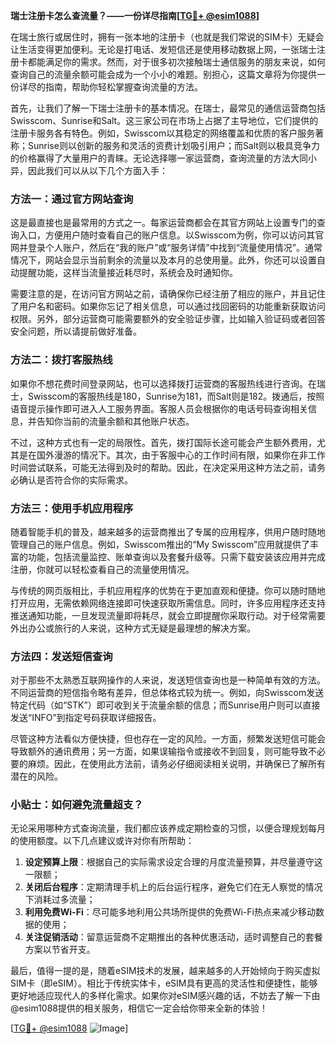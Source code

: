 **瑞士注册卡怎么查流量？——一份详尽指南[[TG💪+ @esim1088](https://t.me/s/esim1088)]**

在瑞士旅行或居住时，拥有一张本地的注册卡（也就是我们常说的SIM卡）无疑会让生活变得更加便利。无论是打电话、发短信还是使用移动数据上网，一张瑞士注册卡都能满足你的需求。然而，对于很多初次接触瑞士通信服务的朋友来说，如何查询自己的流量余额可能会成为一个小小的难题。别担心，这篇文章将为你提供一份详尽的指南，帮助你轻松掌握查询流量的方法。

首先，让我们了解一下瑞士注册卡的基本情况。在瑞士，最常见的通信运营商包括Swisscom、Sunrise和Salt。这三家公司在市场上占据了主导地位，它们提供的注册卡服务各有特色。例如，Swisscom以其稳定的网络覆盖和优质的客户服务著称；Sunrise则以创新的服务和灵活的资费计划吸引用户；而Salt则以极具竞争力的价格赢得了大量用户的青睐。无论选择哪一家运营商，查询流量的方法大同小异，因此我们可以从以下几个方面入手：

### 方法一：通过官方网站查询

这是最直接也是最常用的方式之一。每家运营商都会在其官方网站上设置专门的查询入口，方便用户随时查看自己的账户信息。以Swisscom为例，你可以访问其官网并登录个人账户，然后在“我的账户”或“服务详情”中找到“流量使用情况”。通常情况下，网站会显示当前剩余的流量以及本月的总使用量。此外，你还可以设置自动提醒功能，这样当流量接近耗尽时，系统会及时通知你。

需要注意的是，在访问官方网站之前，请确保你已经注册了相应的账户，并且记住了用户名和密码。如果你忘记了相关信息，可以通过找回密码的功能重新获取访问权限。另外，部分运营商可能需要额外的安全验证步骤，比如输入验证码或者回答安全问题，所以请提前做好准备。

### 方法二：拨打客服热线

如果你不想花费时间登录网站，也可以选择拨打运营商的客服热线进行咨询。在瑞士，Swisscom的客服热线是180，Sunrise为181，而Salt则是182。拨通后，按照语音提示操作即可进入人工服务界面。客服人员会根据你的电话号码查询相关信息，并告知你当前的流量余额和其他账户状态。

不过，这种方式也有一定的局限性。首先，拨打国际长途可能会产生额外费用，尤其是在国外漫游的情况下。其次，由于客服中心的工作时间有限，如果你在非工作时间尝试联系，可能无法得到及时的帮助。因此，在决定采用这种方法之前，请务必确认是否符合你的实际需求。

### 方法三：使用手机应用程序

随着智能手机的普及，越来越多的运营商推出了专属的应用程序，供用户随时随地管理自己的账户信息。例如，Swisscom推出的“My Swisscom”应用就提供了丰富的功能，包括流量监控、账单查询以及套餐升级等。只需下载安装该应用并完成注册，你就可以轻松查看自己的流量使用情况。

与传统的网页版相比，手机应用程序的优势在于更加直观和便捷。你可以随时随地打开应用，无需依赖网络连接即可快速获取所需信息。同时，许多应用程序还支持推送通知功能，一旦发现流量即将耗尽，就会立即提醒你采取行动。对于经常需要外出办公或旅行的人来说，这种方式无疑是最理想的解决方案。

### 方法四：发送短信查询

对于那些不太熟悉互联网操作的人来说，发送短信查询也是一种简单有效的方法。不同运营商的短信指令略有差异，但总体格式较为统一。例如，向Swisscom发送特定代码（如“STK”）即可收到关于流量余额的信息；而Sunrise用户则可以直接发送“INFO”到指定号码获取详细报告。

尽管这种方法看似方便快捷，但也存在一定的风险。一方面，频繁发送短信可能会导致额外的通讯费用；另一方面，如果误输指令或接收不到回复，则可能导致不必要的麻烦。因此，在使用此方法前，请务必仔细阅读相关说明，并确保已了解所有潜在的风险。

### 小贴士：如何避免流量超支？

无论采用哪种方式查询流量，我们都应该养成定期检查的习惯，以便合理规划每月的使用额度。以下几点建议或许对你有所帮助：

1. **设定预算上限**：根据自己的实际需求设定合理的月度流量预算，并尽量遵守这一限额；
2. **关闭后台程序**：定期清理手机上的后台运行程序，避免它们在无人察觉的情况下消耗过多流量；
3. **利用免费Wi-Fi**：尽可能多地利用公共场所提供的免费Wi-Fi热点来减少移动数据的使用；
4. **关注促销活动**：留意运营商不定期推出的各种优惠活动，适时调整自己的套餐方案以节省开支。

最后，值得一提的是，随着eSIM技术的发展，越来越多的人开始倾向于购买虚拟SIM卡（即eSIM）。相比于传统实体卡，eSIM具有更高的灵活性和便捷性，能够更好地适应现代人的多样化需求。如果你对eSIM感兴趣的话，不妨去了解一下由@esim1088提供的相关服务，相信它一定会给你带来全新的体验！

[[TG💪+ @esim1088](https://t.me/s/esim1088) ![Image](https://i.postimg.cc/4NQfJmqS/Snipaste-2025-05-13-00-14-12.png)]